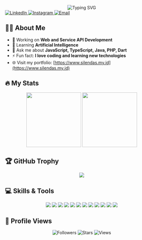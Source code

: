 <div align="center">
  <img src="https://readme-typing-svg.herokuapp.com?font=Fira+Code&pause=1000&color=000000&background=FFFFFF&center=true&vCenter=true&width=435&lines=Hello+World!+I%27m+Silendas;Welcome+to+my+GitHub+Profile!;I%27m+a+Passionate+Developer;Always+learning+new+things" alt="Typing SVG" />
</div>


<div align="left">
  <a href="https://www.linkedin.com/in/myasminnh/" target="_blank">
    <img src="https://img.shields.io/badge/LinkedIn-%230077B5.svg?&style=for-the-badge&logo=linkedin&logoColor=white" alt="LinkedIn">
  </a>
  <a href="https://www.instagram.com/nulhakim213/" target="_blank">
    <img src="https://img.shields.io/badge/Instagram-%23E4405F.svg?&style=for-the-badge&logo=instagram&logoColor=white" alt="Instagram">
  </a>
  <a href="mailto:muhammadyasminnulhakim34@gmail.com">
    <img src="https://img.shields.io/badge/Email-D14836?style=for-the-badge&logo=gmail&logoColor=white" alt="Email">
  </a>
</div>

## 👨‍💻 About Me
- 🔭 Working on **Web and Service API Development**
- 🌱 Learning **Artificial Intelligence** 
- 💬 Ask me about **JavaScript, TypeScript, Java, PHP, Dart**
- ⚡ Fun fact: **I love coding and learning new technologies**
- 🌐 Visit my portfolio: [https://www.silendas.my.id](https://www.silendas.my.id)

## 🔥 My Stats
<div align="center">
  <img height="180em" src="https://github-readme-stats.vercel.app/api?username=silendas&show_icons=true&theme=radical&include_all_commits=true&count_private=true"/>
  <img height="180em" src="https://github-readme-stats.vercel.app/api/top-langs/?username=silendas&layout=compact&langs_count=7&theme=radical"/>
</div>

## 🏆 GitHub Trophy
<div align="center">
  <img src="https://github-profile-trophy.vercel.app/?username=silendas&theme=radical&row=1&column=6" />
</div>

## 💻 Skills & Tools
<div align="center">
  <img src="https://img.shields.io/badge/JavaScript-ES6+-F7DF1E?style=for-the-badge&logo=javascript&logoColor=black"/>
  <img src="https://img.shields.io/badge/TypeScript-4.0+-3178C6?style=for-the-badge&logo=typescript&logoColor=white"/>
  <img src="https://img.shields.io/badge/Java-11+-007396?style=for-the-badge&logo=java&logoColor=white"/>
  <img src="https://img.shields.io/badge/PHP-7.4+-777BB4?style=for-the-badge&logo=php&logoColor=white"/>
  <img src="https://img.shields.io/badge/Dart-2.10+-0175C2?style=for-the-badge&logo=dart&logoColor=white"/>
  <img src="https://img.shields.io/badge/ExpressJs-000000?style=for-the-badge&logo=express&logoColor=white"/>
  <img src="https://img.shields.io/badge/NextJs-000000?style=for-the-badge&logo=next.js&logoColor=white"/>
  <img src="https://img.shields.io/badge/Springboot-6DB33F?style=for-the-badge&logo=spring&logoColor=white"/>
  <img src="https://img.shields.io/badge/Flutter-02569B?style=for-the-badge&logo=flutter&logoColor=white"/>
  <img src="https://img.shields.io/badge/Laravel-FF2D20?style=for-the-badge&logo=laravel&logoColor=white"/>
  <img src="https://img.shields.io/badge/MySQL-4479A1?style=for-the-badge&logo=mysql&logoColor=white"/>
  <img src="https://img.shields.io/badge/PostgreSQL-316192?style=for-the-badge&logo=postgresql&logoColor=white"/>
</div>

## 👀 Profile Views
<div align="center">
  <img src="https://img.shields.io/github/followers/silendas?style=for-the-badge&color=00ff00" alt="Followers"/>
  <img src="https://img.shields.io/github/stars/silendas?style=for-the-badge&color=ffff00" alt="Stars"/>
  <img src="https://komarev.com/ghpvc/?username=silendas&label=Views&color=ff69b4&style=for-the-badge" alt="Views"/>
</div>
